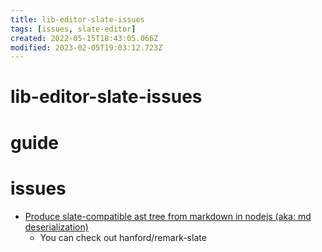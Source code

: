 ```yaml
---
title: lib-editor-slate-issues
tags: [issues, slate-editor]
created: 2022-05-15T18:43:05.066Z
modified: 2023-02-05T19:03:12.723Z
---
```


# lib-editor-slate-issues

# guide


# issues
- [Produce slate-compatible ast tree from markdown in nodejs (aka: md deserialization)](https://github.com/ianstormtaylor/slate/discussions/4117)
  - You can check out hanford/remark-slate
